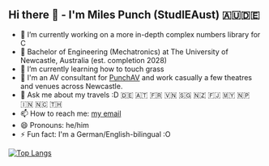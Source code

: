 ## Hi there 👋 - I'm Miles Punch (StudIEAust) 🇦🇺🇩🇪

- 🔭 I’m currently working on a more in-depth complex numbers library for C
- 📖 Bachelor of Engineering (Mechatronics) at The University of Newcastle, Australia (est. completion 2028)
- 🌱 I’m currently learning how to touch grass
- 💼 I'm an AV consultant for [PunchAV](https://punchav.com) and work casually a few theatres and venues across Newcastle.
- 💬 Ask me about my travels :D 🇩🇪 🇦🇹 🇫🇷 🇻🇳 🇸🇬 🇳🇿 🇫🇯 🇲🇾 🇳🇵 🇮🇳 🇳🇨 🇹🇭
- 📫 How to reach me: [my email](mailto:miles@punchav.com)
- 😄 Pronouns: he/him
- ⚡ Fun fact: I'm a German/English-bilingual :O

[![Top Langs](https://github-readme-stats.vercel.app/api/top-langs/?username=miles-p)](https://github.com/anuraghazra/github-readme-stats)
